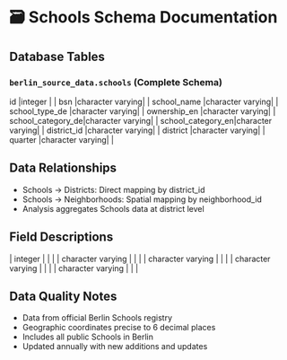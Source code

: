 # 🗃️ Schools Schema Documentation

## Database Tables
### `berlin_source_data.schools` (Complete Schema)
id                |integer          |                        |
bsn               |character varying|                        |
school_name       |character varying|                        |
school_type_de    |character varying|                        |
ownership_en      |character varying|                        |
school_category_de|character varying|                        |
school_category_en|character varying|                        |
district_id       |character varying|                        |
district          |character varying|                        |
quarter           |character varying|                        |

## Data Relationships
- Schools → Districts: Direct mapping by district_id
- Schools → Neighborhoods: Spatial mapping by neighborhood_id
- Analysis aggregates Schools data at district level

## Field Descriptions
| integer |  |  |
| character varying |  |  |
| character varying |  |  |
| character varying |  |  |
| character varying |  |  |

## Data Quality Notes
- Data from official Berlin Schools registry
- Geographic coordinates precise to 6 decimal places
- Includes all public Schools in Berlin
- Updated annually with new additions and updates
